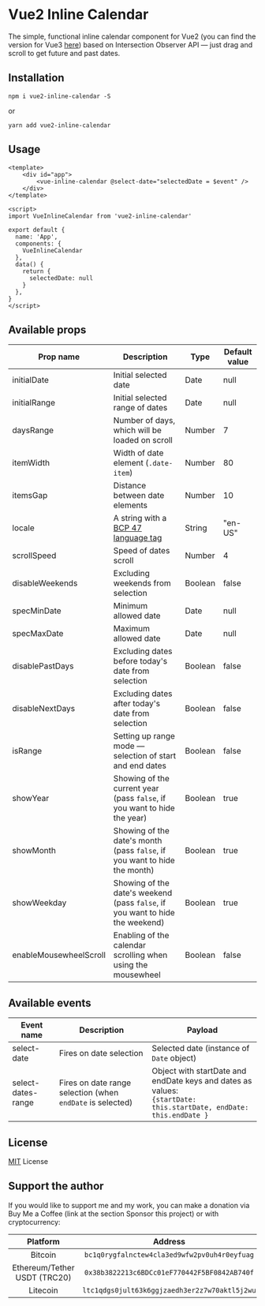 # Vue2 Inline Calendar

The simple, functional inline calendar component for Vue2 (you can find the version for Vue3 [here](https://github.com/SashaJarvi/vue-inline-calendar)) based on Intersection Observer API — just drag and scroll to get future and past dates.

## Installation

`npm i vue2-inline-calendar -S`

or

`yarn add vue2-inline-calendar`

## Usage


```
<template>
    <div id="app">
        <vue-inline-calendar @select-date="selectedDate = $event" />
    </div>
</template>

<script>
import VueInlineCalendar from 'vue2-inline-calendar'

export default {
  name: 'App',
  components: {
    VueInlineCalendar
  },
  data() {
    return {
      selectedDate: null
    }
  },
}
</script>
```

## Available props
| Prop name              | Description                                                                              | Type    | Default value |
|------------------------|------------------------------------------------------------------------------------------|---------|---------------|
| initialDate            | Initial selected date                                                                    | Date    | null          |
| initialRange           | Initial selected range of dates                                                          | Date    | null          |
| daysRange              | Number of days, which will be loaded on scroll                                           | Number  | 7             |
| itemWidth              | Width of date element (`.date-item`)                                                     | Number  | 80            |
| itemsGap               | Distance between date elements                                                           | Number  | 10            |
| locale                 | A string with a [BCP 47 language tag](https://www.techonthenet.com/js/language_tags.php) | String  | "en-US"       |
| scrollSpeed            | Speed of dates scroll                                                                    | Number  | 4             |
| disableWeekends        | Excluding weekends from selection                                                        | Boolean | false         |
| specMinDate            | Minimum allowed date                                                                     | Date    | null          |
| specMaxDate            | Maximum allowed date                                                                     | Date    | null          |
| disablePastDays        | Excluding dates before today's date from selection                                       | Boolean | false         |
| disableNextDays        | Excluding dates after today's date from selection                                        | Boolean | false         |
| isRange                | Setting up range mode — selection of start and end dates                                 | Boolean | false         |
| showYear               | Showing of the current year (pass `false`, if you want to hide the year)                 | Boolean | true          |
| showMonth              | Showing of the date's month (pass `false`, if you want to hide the month)                | Boolean | true          |
| showWeekday            | Showing of the date's weekend (pass `false`, if you want to hide the weekend)            | Boolean | true          |
| enableMousewheelScroll | Enabling of the calendar scrolling when using the mousewheel                             | Boolean | false         |

## Available events
| Event name         | Description                                                | Payload                                                                                                                |
|--------------------|------------------------------------------------------------|------------------------------------------------------------------------------------------------------------------------|
| select-date        | Fires on date selection                                    | Selected date (instance of `Date` object)                                                                              |
| select-dates-range | Fires on date range selection (when `endDate` is selected) | Object with startDate and endDate keys and dates as values: <br/>`{startDate: this.startDate, endDate: this.endDate }` |

## License
[MIT](https://github.com/SashaJarvi/vue2-inline-calendar/blob/main/LICENSE) License

## Support the author
If you would like to support me and my work, you can make a donation via Buy Me a Coffee (link at the section Sponsor this project) or with cryptocurrency:

|           Platform           |                    Address                    |
|:----------------------------:|:---------------------------------------------:|
|           Bitcoin            | `bc1q0rygfalnctew4cla3ed9wfw2pv0uh4r0eyfuag`  |
| Ethereum/Tether USDT (TRC20) | `0x38b3822213c6BDCc01eF770442F5BF0842AB740f`  |
|           Litecoin           | `ltc1qdgs0jult63k6ggjzaedh3er2z7w70aktl5j2wu` |

